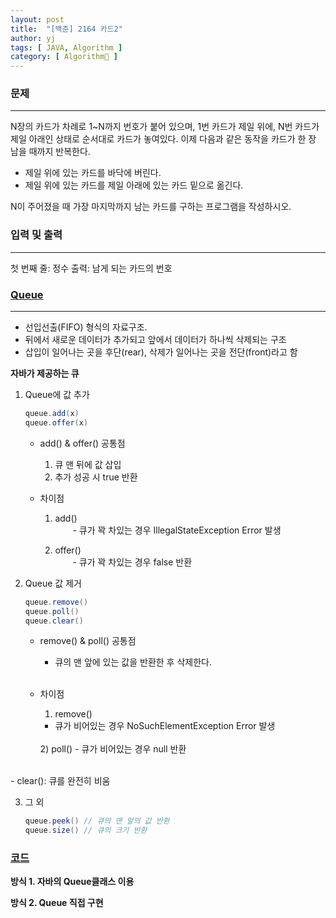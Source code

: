 ```yaml
---
layout: post
title:  "[백준] 2164 카드2"
author: yj
tags: [ JAVA, Algorithm ]
category: [ Algorithm🧩 ]
---
```


### 문제
***
N장의 카드가 차례로 1~N까지 번호가 붙어 있으며, 1번 카드가 제일 위에, N번 카드가 제일 아래인 상태로 순서대로 카드가 놓여있다.
이제 다음과 같은 동작을 카드가 한 장 남을 때까지 반복한다.
- 제일 위에 있는 카드를 바닥에 버린다.
- 제일 위에 있는 카드를 제일 아래에 있는 카드 밑으로 옮긴다.<br/>

N이 주어졌을 때 가장 마지막까지 남는 카드를 구하는 프로그램을 작성하시오.

### 입력 및 출력
---
첫 번째 줄: 정수
출력: 남게 되는 카드의 번호

### <a href="#">Queue</a>
---
- 선입선출(FIFO) 형식의 자료구조.
- 뒤에서 새로운 데이터가 추가되고 앞에서 데이터가 하나씩 삭제되는 구조
- 삽입이 일어나는 곳을 후단(rear), 삭제가 일어나는 곳을 전단(front)라고 함

**자바가 제공하는 큐**
1. Queue에 값 추가
    ```java
    queue.add(x)
    queue.offer(x)
    ```
    - add() & offer() 공통점<br/>

        1) 큐 맨 뒤에 값 삽입<br/>
        2) 추가 성공 시 true 반환<br/>
    
    
    - 차이점 <br/>

        1) add()<br/>
        　　- 큐가 꽉 차있는 경우 IllegalStateException Error 발생 <br/>

        2) offer()<br/>
        　　- 큐가 꽉 차있는 경우 false 반환<br/>

2. Queue 값 제거
    ``` JAVA
    queue.remove()
    queue.poll()
    queue.clear()
    ```
    - remove() & poll() 공통점<br/>

        - 큐의 맨 앞에 있는 값을 반환한 후 삭제한다.<br/><br/>
        
    - 차이점

        1) remove()
        - 큐가 비어있는 경우 NoSuchElementException Error 발생 <br/>
        
        <br/>
        2) poll()
        - 큐가 비어있는 경우 null 반환<br/>
<br/>
    - clear(): 큐를 완전히 비움

3. 그 외

    ```java
    queue.peek() // 큐의 맨 앞의 값 반환
    queue.size() // 큐의 크기 반환
    ```

### <a href="#">코드</a>

**방식 1. 자바의 Queue클래스 이용**

<script src="https://gist.github.com/homebdy/3cc780fd7a99952f3a0a89e1608bc762.js"></script>

**방식 2. Queue 직접 구현**
<script src="https://gist.github.com/homebdy/7a83582983251fc98a726406f4ff2bf6.js"></script>
